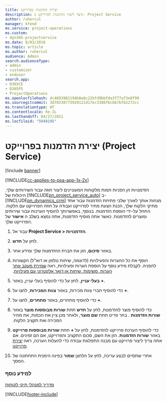 ```yaml
---
title: יצירת הזדמנות בפרוייקט
description: כיצד ליצור הזדמנות לפרוייקט ב- Project Service
author: ruhercul
manager: kfend
ms.service: project-operations
ms.custom:
- dyn365-projectservice
ms.date: 8/03/2018
ms.topic: article
ms.author: ruhercul
audience: Admin
search.audienceType:
- admin
- customizer
- enduser
search.app:
- D365CE
- D365PS
- ProjectOperations
ms.openlocfilehash: dc4693981194b8e8c22bfd9bbfda3f77af3e8f99
ms.sourcegitcommit: 3d78338773929121d17ec3386f6cb67bfb2272cc
ms.translationtype: HT
ms.contentlocale: he-IL
ms.lasthandoff: 04/27/2021
ms.locfileid: "5948195"
---
```

# <a name="create-a-project-opportunity-project-service"></a>יצירת הזדמנות בפרוייקט (Project Service)

[!include [banner](../includes/psa-now-project-operations.md)]

[!INCLUDE[cc-applies-to-psa-app-1x-2x](../includes/cc-applies-to-psa-app-1x-2x.md)]

הזדמנויות הן הפניות חמות מלקוחות המעוניינים ליצור חוזה עבור השירותים שלך. היכולות של [!INCLUDE[pn_project_service_auto](../includes/pn-project-service-auto.md)] ב- [!INCLUDE[pn_dynamics_crm](../includes/pn-dynamics-crm.md)] מנחות אותך לאורך שלבי פתיחת הזדמנות עבור אחד מתיקי הלקוח שלך, הכנת הצעת מחיר לפרוייקט ועבודה על חוזה הפרוייקט עם הלקוח. התחל על-ידי הוספת הזדמנות. בנוסף, באפשרותך להוסיף הערכות עבור שירותים ומוצרים להזדמנות. כאשר אתה מוסיף הזדמנות, אתה נמצא בשלב ה **אישור** של הפרוייקט שלך.  
  
1.  עבור אל **Project Service > הזדמנויות**.  
  
2.  לחץ על **חדש**.  
  
3.  באזור **סיכום**, הזן את חברת ההזדמנות שלך ומידע אחר.  
  
4.  הוסף את כל ההערות והפעילויות (לדוגמה, שיחות טלפון או דוא"ל) הקשורות להפניה. לקבלת מידע נוסף על הוספת הערות ופעילויות, ראה [שמירת מעקב אחר הערות, משימות, שיחות או דואר אלקטרוני עם פעילויות‬‏‫](/dynamics365/customerengagement/on-premises/basics/work-with-activities).  
  
5.  כדי להוסיף בעלי עניין, באזור **‎בעלי עניין**, לחץ על **+**.  
  
6.  כדי להוסיף חברי צוות מכירות, באזור **צוות המכירות**, לחצו על **+**.  
  
7.  כדי להוסיף מתחרים, באזור **מתחרים**, לחצו על **+**.  
  
8.  כדי להוסיף מוצר להזדמנות, לחץ על **חדש** תחת **‏‫שורות מבוססות מוצר** באזור **‏‫שורות הזדמנות** . בחר פריט תחת **שם מוצר**, ולאחר מכן ציין את הכמות, את מחיר המכירה ו‏‫‏‫את תקציב הלקוח‬‬.  
  
9. כדי להוסיף הערכת פרוייקט להזדמנות, לחץ על **+** תחת **שורות מבוססות פרוייקט** באזור **שורות הזדמנות**. הזן את השם, סכום התקציב והפרוייקט, אם הם זמינים. אם אתה צריך ליצור פרוייקט עם מבנה התפלגות עבודה כדי להעלות הערכה, ראה [יצירת פרוייקט](../psa/create-project.md).  
  
10. אחרי שתסיים לבצע עריכה, לחץ על הלחצן **שמור** בפינה הימנית התחתונה של המסך.  
  
### <a name="see-also"></a>למידע נוסף  
 [מדריך למנהלי תיקי לקוחות](../psa/account-manager-guide.md)


[!INCLUDE[footer-include](../includes/footer-banner.md)]